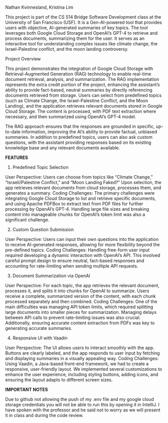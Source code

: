 Nathan Kvinnesland, Kristina Lim

This project is part of the CS 514 Bridge Software Development class at the University of San Francisco (USF). It is a Gen-AI-powered tool that provides users with objective, AI-generated summaries of key topics. The tool leverages both Google Cloud Storage and OpenAI’s GPT-4 to retrieve and process documents, summarizing them for the user. It serves as an interactive tool for understanding complex issues like climate change, the Israel-Palestine conflict, and the moon landing controversy.

Project Overview

This project demonstrates the integration of Google Cloud Storage with Retrieval-Augmented Generation (RAG) technology to enable real-time document retrieval, analysis, and summarization. The RAG implementation represents the extra credit portion of the project, enhancing the assistant’s ability to provide fact-based, neutral summaries by directly referencing documents retrieved from storage. Users can select from predefined topics (such as Climate Change, the Israel-Palestine Conflict, and the Moon Landing), and the application retrieves relevant documents stored in Google Cloud Storage. The content is processed, with PDF text extraction where necessary, and then summarized using OpenAI’s GPT-4 model.

The RAG approach ensures that the responses are grounded in specific, up-to-date information, improving the AI’s ability to provide factual, unbiased summaries. In addition to predefined topics, users can also ask custom questions, with the assistant providing responses based on its existing knowledge base and any relevant documents available.

**FEATURES**

1. Predefined Topic Selection

User Perspective: Users can choose from topics like “Climate Change,” “Israeli/Palestine Conflict,” and “Moon Landing Faked?” Upon selection, the app retrieves relevant documents from cloud storage, processes them, and generates a summary.
Coding Challenges: The primary challenges were integrating Google Cloud Storage to list and retrieve specific documents, and using Apache PDFBox to extract text from PDF files for further processing by OpenAI’s GPT-4. Handling large file sizes and breaking content into manageable chunks for OpenAI’s token limit was also a significant challenge.

2. Custom Question Submission

User Perspective: Users can input their own questions into the application to receive AI-generated responses, allowing for more flexibility beyond the pre-defined topics.
Coding Challenges: Handling free-form user input required developing a dynamic interaction with OpenAI’s API. This involved careful prompt design to ensure neutral, fact-based responses and accounting for rate-limiting when sending multiple API requests.

3. Document Summarization via OpenAI

User Perspective: For each topic, the app retrieves the relevant document, processes it, and splits it into chunks for OpenAI to summarize. Users receive a complete, summarized version of the content, with each chunk processed separately and then combined.
Coding Challenges: One of the main difficulties was managing API token limits, which required splitting large documents into smaller pieces for summarization. Managing delays between API calls to prevent rate-limiting issues was also crucial. Additionally, ensuring accurate content extraction from PDFs was key to generating accurate summaries.

4. Responsive UI with Vaadin

User Perspective: The UI allows users to interact smoothly with the app. Buttons are clearly labeled, and the app responds to user input by fetching and displaying summaries in a visually appealing way.
Coding Challenges: Using Vaadin, a Java-based front-end framework, we had to create a responsive, user-friendly layout. We implemented several customizations to enhance the user experience, including styling buttons, adding icons, and ensuring the layout adapts to different screen sizes.

**IMPORTANT NOTES**

Due to github not allowing the push of my .env file and my google cloud storage credentials you will not be able to run this by opening it in IntelliJ. I have spoken with the professor and he said not to worry as we will present it in class and during the code review.
